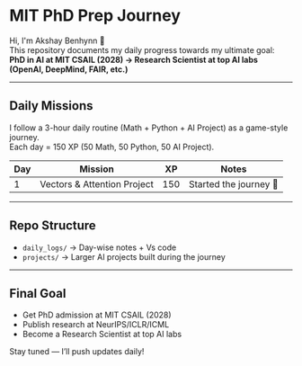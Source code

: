 # MIT PhD Prep Journey 

Hi, I'm Akshay Benhynn  👋  
This repository documents my daily progress towards my ultimate goal:  
 **PhD in AI at MIT CSAIL (2028) → Research Scientist at top AI labs (OpenAI, DeepMind, FAIR, etc.)**

---

## Daily Missions
I follow a 3-hour daily routine (Math + Python + AI Project) as a game-style journey.  
Each day = 150 XP (50 Math, 50 Python, 50 AI Project).  

| Day | Mission | XP | Notes |
|-----|---------|----|-------|
| 1   | Vectors & Attention Project | 150 | Started the journey 🚀 |

---

## Repo Structure
- `daily_logs/` → Day-wise notes + Vs code
- `projects/` → Larger AI projects built during the journey  

---

## Final Goal
- Get PhD admission at MIT CSAIL (2028)  
- Publish research at NeurIPS/ICLR/ICML  
- Become a Research Scientist at top AI labs  

Stay tuned — I’ll push updates daily!  
